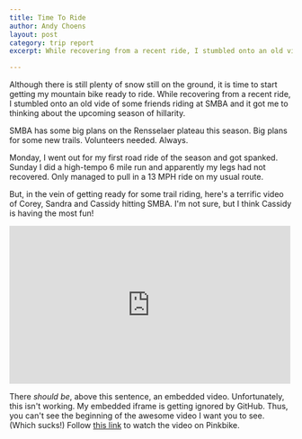 ```yaml
---
title: Time To Ride
author: Andy Choens
layout: post
category: trip report
excerpt: While recovering from a recent ride, I stumbled onto an old video of some friends riding at SMBA and it got me to thinking about the upcoming season of MTB hillarity.

---
```


Although there is still plenty of snow still on the ground, it is time
to start getting my mountain bike ready to ride. While recovering from
a recent ride, I stumbled onto an old vide of some friends riding at
SMBA and it got me to thinking about the upcoming season of hillarity.

SMBA has some big plans on the Rensselaer plateau this season. Big
plans for some new trails. Volunteers needed. Always.

Monday, I went out for my first road ride of the season and got
spanked. Sunday I did a high-tempo 6 mile run and apparently my legs
had not recovered. Only managed to pull in a 13 MPH ride on my usual
route.

But, in the vein of getting ready for some trail riding, here's a
terrific video of Corey, Sandra and Cassidy hitting SMBA. I'm not
sure, but I think Cassidy is having the most fun!
    
<iframe width="500" height="281" src="http://www.pinkbike.com/v/embed/383532/?colors=c80000" allowfullscreen frameborder="0"></iframe>

There _should be_, above this sentence, an embedded
video. Unfortunately, this isn't working. My embedded iframe is
getting ignored by GitHub. Thus, you can't see the beginning of the
awesome video I want you to see. (Which sucks!) Follow <a href="http://www.pinkbike.com/video/383532/">this link</a> to
watch the video on Pinkbike.
